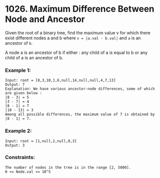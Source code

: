 # 1026. Maximum Difference Between Node and Ancestor

Given the root of a binary tree, find the maximum value v for which there exist different nodes a and b where `v = |a.val - b.val|` and `a` is an ancestor of `b`.

A node a is an ancestor of b if either : any child of a is equal to b or any child of a is an ancestor of b.

 

### Example 1:

```
Input: root = [8,3,10,1,6,null,14,null,null,4,7,13]
Output: 7
Explanation: We have various ancestor-node differences, some of which are given below :
|8 - 3| = 5
|3 - 7| = 4
|8 - 1| = 7
|10 - 13| = 3
Among all possible differences, the maximum value of 7 is obtained by |8 - 1| = 7.
```
### Example 2:

```
Input: root = [1,null,2,null,0,3]
Output: 3
```

### Constraints:
```
The number of nodes in the tree is in the range [2, 5000].
0 <= Node.val <= 10^5
```
